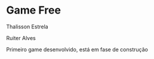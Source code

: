 Game Free
====

Thalisson Estrela

Ruiter Alves

Primeiro game desenvolvido, está em fase de construção

